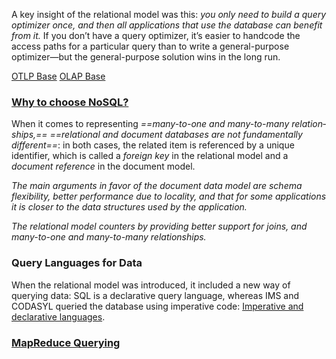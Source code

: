 A key insight of the relational model was this: *you only need to build a query optimizer once, and then all applications that use the database can benefit from it.* If you don’t have a query optimizer, it’s easier to handcode the access paths for a particular query than to write a general-purpose optimizer—but the general-purpose solution wins in the long run.

[OTLP Base](Base.md)
[OLAP Base](../OLAP/Base.md)

### [Why to choose NoSQL?](../NoSQL/Why%20to%20choose%20NoSQL?.md)

When it comes to representing *==many-to-one and many-to-many relation‐ ships,==* *==relational and document databases are not fundamentally different==*: in both cases, the related item is referenced by a unique identifier, which is called a *foreign key* in the relational model and a *document reference* in the document model.

*The main arguments in favor of the document data model are schema flexibility, better performance due to locality, and that for some applications it is closer to the data structures used by the application.* 

*The relational model counters by providing better support for joins, and many-to-one and many-to-many relationships.*

### Query Languages for Data

When the relational model was introduced, it included a new way of querying data: SQL is a declarative query language, whereas IMS and CODASYL queried the database using imperative code: [Imperative and declarative languages](../../Imperative%20and%20declarative%20languages.md).

### [MapReduce Querying](../OLAP/MapReduce%20Querying.md)





